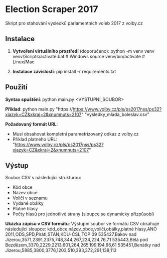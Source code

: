 # Election Scraper 2017

Skript pro stahování výsledků parlamentních voleb 2017 z volby.cz

## Instalace

1. **Vytvoření virtuálního prostředí** (doporučeno):
python -m venv venv
venv\Scripts\activate.bat # Windows
source venv/bin/activate # Linux/Mac

2. **Instalace závislostí**:
pip install -r requirements.txt

## Použití

**Syntax spuštění**:
python main.py <URL> <VÝSTUPNÍ_SOUBOR>

**Příklad**:
python main.py "https://https://www.volby.cz/pls/ps2017nss/ps32?xjazyk=CZ&xkraj=2&xnumnuts=2107" "vysledky_mlada_boleslav.csv"

**Požadovaný formát URL**:
- Musí obsahovat kompletní parametrizovaný odkaz z volby.cz
- Příklad platného URL:  
  "https://www.volby.cz/pls/ps2017nss/ps32?xjazyk=CZ&xkraj=2&xnumnuts=2107"

## Výstup

Soubor CSV s následující strukturou:
- Kód obce
- Název obce
- Voliči v seznamu
- Vydané obálky
- Platné hlasy
- Počty hlasů pro jednotlivé strany (sloupce se dynamicky přizpůsobí)

**Ukázka zápisu v CSV formátu**:
Výstupní soubor ve formátu CSV obsahuje následující sloupce:
kód_obce,název_obce,voliči,obálky,platné hlasy,ANO 2011,ODS,SPD,Piráti,STAN,KDU-ČSL,TOP 09
535427,Bakov nad Jizerou,3571,2391,2375,748,344,267,224,224,76,71
535443,Bělá pod Bezdězem,3370,2229,2213,601,264,265,199,194,66,61
535451,Benátky nad Jizerou,5885,3800,3776,1203,510,393,372,291,138,113



